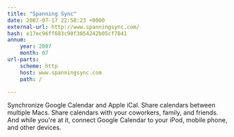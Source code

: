 ```yaml
---
title: "Spanning Sync"
date: 2007-07-17 22:58:23 +0000
external-url: http://www.spanningsync.com/
hash: e17ec96ff683c90f3054242b05cf7041
annum:
    year: 2007
    month: 07
url-parts:
    scheme: http
    host: www.spanningsync.com
    path: /

---
```


Synchronize Google Calendar and Apple iCal. Share calendars between multiple Macs. Share calendars with your coworkers, family, and friends. And while you're at it, connect Google Calendar to your iPod, mobile phone, and other devices.
